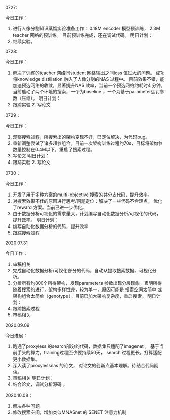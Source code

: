 0727:

今日工作：

1. 进行人像分割知识蒸馏实验准备工作： 0.18M encoder 模型预训练， 2.3M teacher 网络的预训练。 目前预训练完成，还在调试代码。
明日计划：
2. 继续实验。



0728:

今日工作：

1.  解决了训练的teacher 网络同student 网络输出之间loss 值过大的问题。 成功将knowledge distillation 融入了人像分割的NAS 过程中。 目前效果不错，能加速预选网络的收敛，显著提升NAS 效率，当前一个预选网络约耗时4 分钟。 当前启动了两个环境的搜索，一个为baseline ，一个为基于parameter惩罚参数（压缩）。
明日计划：
1. 跟踪实验  2. 写论文



0729：

今日工作：

1.  观察搜索过程，所搜索出的架构变现不好，已定位解决，为代码bug。
2. 重新调整尝试了诸多超参组合，目前一次架构训练过程约70s，目标将架构参数量控制在0.4M以下，重启了搜索过程。
3. 写论文
明日计划：
1. 跟踪实验  2. 写论文



0730：

今日工作：

1. 开发了用于多种方案的multi-objective 搜索的共分支代码，提升效率。
2. 对搜索效果不佳的原因进行思考/问题定位：解决了一些代码不合理点， 优化了reward 方案。当前已进一步优化。
3. 由于数据分析可视化的需求量大，计划编写自动化数据分析/可视化的代码，提升效率。
明日计划：
1. 编写自动化数据分析的代码，提升效率
2. 跟踪搜索过程



2020.07.31

今日工作：

1. 审稿相关
2. 完成自动化数据分析/可视化部分的代码，自动从提取搜索数据，可视化分析。
3. 分析所有约800个所得架构，发现parameters 参数出现分层现象，表明所得随着搜索的进行，架构多样性差，较为单一，原因可能是 搜索空间太简单 或架构组合太简单（genotype）。目前已加大架构复杂度，重启搜索。 
明日计划：
1. 跟踪搜索过程
2. 审稿相关



2020.09.09

今日进展：
1.  跑通了proxyless 的search部分的代码，数据集只适配了imagenet ， 基于当前手头的算力，training过程至少要持续50天， search 过程更长。打算适配更小数据集。
2. 深入读了proxylessnas 的论文， 对论文的创新点基本理解。待结合代码阅读。 
3. 审稿相关
明日计划：
1.  结合论文，调试分析源码 。



2020.10.08：

1. 解决各种问题
2. 修改搜索空间，增加类似MNASnet 的 SENET  注意力机制

